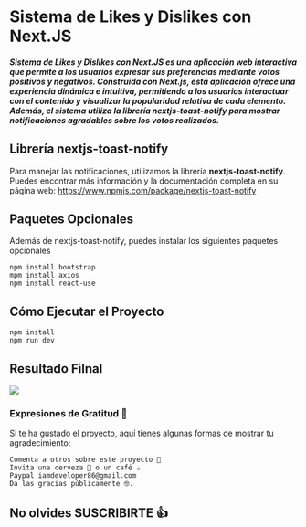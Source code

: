 # Sistema de Likes y Dislikes con Next.JS

##### **Sistema de Likes y Dislikes con Next.JS** es una aplicación web interactiva que permite a los usuarios expresar sus preferencias mediante votos positivos y negativos. Construida con Next.js, esta aplicación ofrece una experiencia dinámica e intuitiva, permitiendo a los usuarios interactuar con el contenido y visualizar la popularidad relativa de cada elemento. Además, el sistema utiliza la librería **nextjs-toast-notify** para mostrar notificaciones agradables sobre los votos realizados.

## Librería nextjs-toast-notify

Para manejar las notificaciones, utilizamos la librería **nextjs-toast-notify**. Puedes encontrar más información y la documentación completa en su página web: https://www.npmjs.com/package/nextjs-toast-notify

## Paquetes Opcionales

Además de nextjs-toast-notify, puedes instalar los siguientes paquetes opcionales

    npm install bootstrap
    mpm install axios
    npm install react-use

## Cómo Ejecutar el Proyecto

    npm install
    npm run dev

## Resultado Filnal

![](https://raw.githubusercontent.com/urian121/imagenes-proyectos-github/master/like-dislike-nextjs-toast-notify.gif)

### Expresiones de Gratitud 🎁

Si te ha gustado el proyecto, aquí tienes algunas formas de mostrar tu agradecimiento:

    Comenta a otros sobre este proyecto 📢
    Invita una cerveza 🍺 o un café ☕
    Paypal iamdeveloper86@gmail.com
    Da las gracias públicamente 🤓.

## No olvides SUSCRIBIRTE 👍
